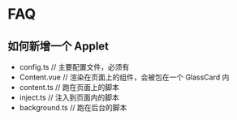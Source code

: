 # FAQ
## 如何新增一个 Applet

- config.ts // 主要配置文件，必须有
- Content.vue // 渲染在页面上的组件，会被包在一个 GlassCard 内
- content.ts // 跑在页面上的脚本
- inject.ts // 注入到页面内的脚本
- background.ts // 跑在后台的脚本
